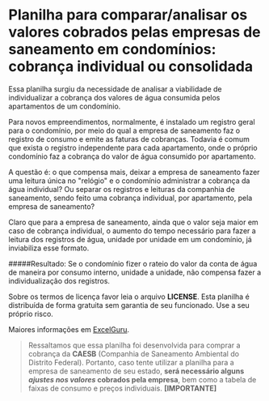 # Planilha para comparar/analisar os valores cobrados pelas empresas de saneamento em condomínios: cobrança individual ou consolidada

Essa planilha surgiu da necessidade de analisar a viabilidade de individualizar a cobrança dos valores de água consumida pelos apartamentos de um condomínio.

Para novos empreendimentos, normalmente, é instalado um registro geral para o condomínio, por meio do qual a empresa de saneamento faz o registro de consumo e emite as faturas de cobranças. Todavia é comum que exista o registro independente para cada apartamento, onde o próprio condomínio faz a cobrança do valor de água consumido por apartamento.

A questão é: o que compensa mais, deixar a empresa de saneamento fazer uma leitura única no "relógio" e o condomínio administrar a cobrança da água individual? Ou separar os registros e leituras da companhia de saneamento, sendo feito uma cobrança individual, por apartamento, pela empresa de saneamento?

Claro que para a empresa de saneamento, ainda que o valor seja maior em caso de cobrança individual, o aumento do tempo necessário para fazer a leitura dos registros de água, unidade por unidade em um condomínio, já inviabiliza esse formato.

#####Resultado: Se o condomínio fizer o rateio do valor da conta de água de maneira por consumo interno, unidade a unidade, não compensa fazer a individualização dos registros.

Sobre os termos de licença favor leia o arquivo __LICENSE__. Esta planilha é distribuída de forma gratuita sem garantia de seu funcionado. Use a seu próprio risco.

Maiores informações em [ExcelGuru](http://www.excelguru.com.br).

>Ressaltamos que essa planilha foi desenvolvida para comprar a cobrança da __CAESB__ (Companhia de Saneamento Ambiental do Distrito Federal). Portanto, caso tente utilizar a planilha para a empresa de saneamento de seu estado, **será necessário alguns _ajustes nos valores_ cobrados pela empresa**, bem como a tabela de faixas de consumo e preços individuais. **[IMPORTANTE]**

